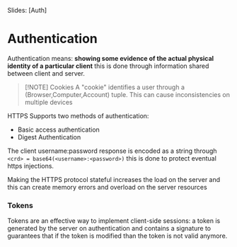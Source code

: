 Slides: [Auth]
# Authentication
Authentication means: **showing some evidence of the actual physical identity of a particular client** this is done through information shared between client and server.

> [!NOTE] Cookies
> A "cookie" identifies a user through a (Browser,Computer,Account) tuple. This can cause inconsistencies on multiple devices

HTTPS Supports two methods of authentication:
- Basic access authentication
- Digest Authentication

The client username:password response is encoded as a string through ` <crd> = base64(<username>:<password>)` this is done to protect eventual https injections.

Making the HTTPS protocol stateful increases the load on the server and this can create memory errors and overload on the server resources

### Tokens
Tokens are an effective way to implement client-side sessions:
a token is generated by the server on authentication and contains a signature to guarantees that if the token is modified than the token is not valid anymore.